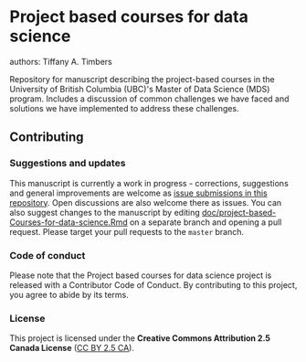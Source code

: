# Project based courses for data science
authors: Tiffany A. Timbers

Repository for manuscript describing the project-based courses in the University of British Columbia (UBC)'s Master of Data Science (MDS) program. Includes a discussion of common challenges we have faced and solutions we have implemented to address these challenges.


## Contributing

### Suggestions and updates

This manuscript is currently a work in progress - corrections, suggestions and general improvements are welcome as [issue submissions in this repository](https://github.com/UBC-MDS/project-based-Courses-for-data-science/issues/new). Open discussions are also welcome there as issues. You can also suggest changes to the manuscript by editing [doc/project-based-Courses-for-data-science.Rmd](https://github.com/UBC-MDS/project-based-Courses-for-data-science/blob/master/doc/project-based-Courses-for-data-science.Rmd) on a separate branch and opening a pull request. Please target your pull requests to the `master` branch.

### Code of conduct
Please note that the Project based courses for data science project is released with a Contributor Code of Conduct. By contributing to this project, you agree to abide by its terms.

### License
This project is licensed under the **Creative Commons Attribution 2.5 Canada License** ([CC BY 2.5 CA](https://creativecommons.org/licenses/by/2.5/ca/)). 
